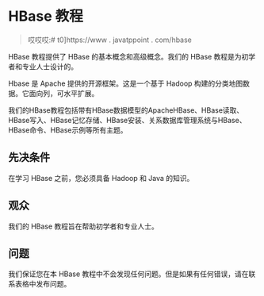 # HBase 教程

> 哎哎哎:# t0]https://www . javatppoint . com/hbase

HBase 教程提供了 HBase 的基本概念和高级概念。我们的 HBase 教程是为初学者和专业人士设计的。

Hbase 是 Apache 提供的开源框架。这是一个基于 Hadoop 构建的分类地图数据。它面向列，可水平扩展。

我们的HBase教程包括带有HBase数据模型的ApacheHBase、HBase读取、HBase写入、HBase记忆存储、HBase安装、关系数据库管理系统与HBase、HBase命令、HBase示例等所有主题。

## 先决条件

在学习 HBase 之前，您必须具备 Hadoop 和 Java 的知识。

## 观众

我们的 HBase 教程旨在帮助初学者和专业人士。

## 问题

我们保证您在本 HBase 教程中不会发现任何问题。但是如果有任何错误，请在联系表格中发布问题。